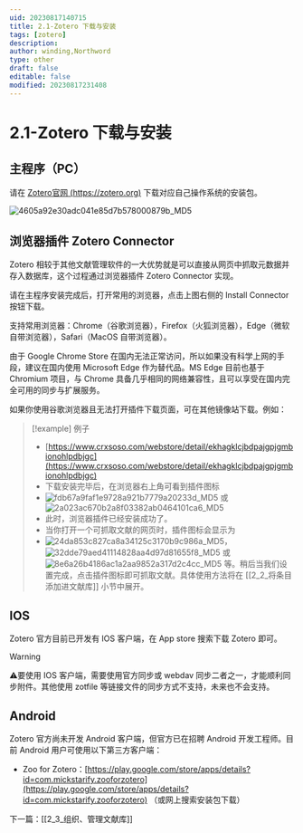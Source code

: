 ```yaml
---
uid: 20230817140715
title: 2.1-Zotero 下载与安装
tags: [zotero]
description: 
author: winding,Northword
type: other
draft: false
editable: false
modified: 20230817231408
---
```


# 2.1-Zotero 下载与安装

## 主程序（PC）

请在 [Zotero官网 (https://zotero.org)](https://zotero.org) 下载对应自己操作系统的安装包。

![4605a92e30adc041e85d7b578000879b_MD5](https://cdn.pkmer.cn/images/202308171526681.png!pkmer)

## 浏览器插件 Zotero Connector

Zotero 相较于其他文献管理软件的一大优势就是可以直接从网页中抓取元数据并存入数据库，这个过程通过浏览器插件 Zotero Connector 实现。

请在主程序安装完成后，打开常用的浏览器，点击上图右侧的 Install Connector 按钮下载。

支持常用浏览器：Chrome（谷歌浏览器），Firefox（火狐浏览器），Edge（微软自带浏览器），Safari（MacOS 自带浏览器）。

由于 Google Chrome Store 在国内无法正常访问，所以如果没有科学上网的手段，建议在国内使用 Microsoft Edge 作为替代品。MS Edge 目前也基于 Chromium 项目，与 Chrome 具备几乎相同的网络兼容性，且可以享受在国内完全可用的同步与扩展服务。

如果你使用谷歌浏览器且无法打开插件下载页面，可在其他镜像站下载。例如：

>[!example] 例子
>- [https://www.crxsoso.com/webstore/detail/ekhagklcjbdpajgpjgmbionohlpdbjgc](https://www.crxsoso.com/webstore/detail/ekhagklcjbdpajgpjgmbionohlpdbjgc)
>- 下载安装完毕后，在浏览器右上角可看到插件图标
>- ![fdb67a9faf1e9728a921b7779a20233d_MD5](https://cdn.pkmer.cn/images/202308171526682.png!pkmer) 或 ![2a023ac670b2a8f03382ab0464101ca6_MD5](https://cdn.pkmer.cn/images/202308171526683.png!pkmer)
>- 此时，浏览器插件已经安装成功了。
>- 当你打开一个可抓取文献的网页时，插件图标会显示为
>- ![24da853c827ca8a34125c3170b9c986a_MD5](https://cdn.pkmer.cn/images/202308171526684.png!pkmer)，![32dde79aed41114828aa4d97d81655f8_MD5](https://cdn.pkmer.cn/images/202308171526685.png!pkmer) 或 ![8e6a26b4186ac1a2aa9852a317d2c4cc_MD5](https://cdn.pkmer.cn/images/202308171526686.png!pkmer) 等。稍后当我们设置完成，点击插件图标即可抓取文献。具体使用方法将在 [[2_2_将条目添加进文献库]] 小节中展开。

## IOS

Zotero 官方目前已开发有 IOS 客户端，在 App store 搜索下载 Zotero 即可。

> [!warning]
> ⚠️要使用 IOS 客户端，需要使用官方同步或 webdav 同步二者之一，才能顺利同步附件。其他使用 zotfile 等链接文件的同步方式不支持，未来也不会支持。

## Android

Zotero 官方尚未开发 Android 客户端，但官方已在招聘 Android 开发工程师。目前 Android 用户可使用以下第三方客户端：

* Zoo for Zotero：[https://play.google.com/store/apps/details?id=com.mickstarify.zooforzotero](https://play.google.com/store/apps/details?id=com.mickstarify.zooforzotero) （或网上搜索安装包下载）

下一篇：[[2_3_组织、管理文献库]]